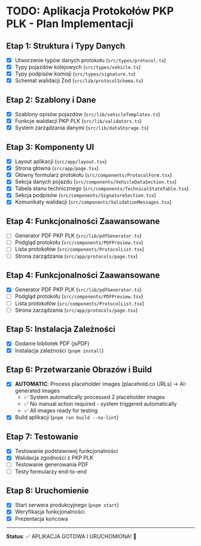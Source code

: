 # TODO: Aplikacja Protokołów PKP PLK - Plan Implementacji

## Etap 1: Struktura i Typy Danych
- [x] Utworzenie typów danych protokołu (`src/types/protocol.ts`)
- [x] Typy pojazdów kolejowych (`src/types/vehicle.ts`)
- [x] Typy podpisów komisji (`src/types/signature.ts`)
- [x] Schemat walidacji Zod (`src/lib/protocolSchema.ts`)

## Etap 2: Szablony i Dane
- [x] Szablony opisów pojazdów (`src/lib/vehicleTemplates.ts`)
- [x] Funkcje walidacji PKP PLK (`src/lib/validators.ts`)
- [x] System zarządzania danymi (`src/lib/dataStorage.ts`)

## Etap 3: Komponenty UI
- [x] Layout aplikacji (`src/app/layout.tsx`)
- [x] Strona główna (`src/app/page.tsx`)
- [x] Główny formularz protokołu (`src/components/ProtocolForm.tsx`)
- [x] Sekcja danych pojazdu (`src/components/VehicleDataSection.tsx`)
- [x] Tabela stanu technicznego (`src/components/TechnicalStateTable.tsx`)
- [x] Sekcja podpisów (`src/components/SignatureSection.tsx`)
- [x] Komunikaty walidacji (`src/components/ValidationMessages.tsx`)

## Etap 4: Funkcjonalności Zaawansowane
- [ ] Generator PDF PKP PLK (`src/lib/pdfGenerator.ts`)
- [ ] Podgląd protokołu (`src/components/PDFPreview.tsx`)
- [ ] Lista protokołów (`src/components/ProtocolList.tsx`)
- [ ] Strona zarządzania (`src/app/protocols/page.tsx`)

## Etap 4: Funkcjonalności Zaawansowane
- [x] Generator PDF PKP PLK (`src/lib/pdfGenerator.ts`)
- [ ] Podgląd protokołu (`src/components/PDFPreview.tsx`)
- [ ] Lista protokołów (`src/components/ProtocolList.tsx`)
- [ ] Strona zarządzania (`src/app/protocols/page.tsx`)

## Etap 5: Instalacja Zależności
- [x] Dodanie bibliotek PDF (jsPDF)
- [x] Instalacja zależności (`pnpm install`)

## Etap 6: Przetwarzanie Obrazów i Build
- [x] **AUTOMATIC**: Process placeholder images (placehold.co URLs) → AI-generated images
  - ✅ System automatically processed 2 placeholder images
  - ✅ No manual action required - system triggered automatically
  - ✅ All images ready for testing
- [x] Build aplikacji (`pnpm run build --no-lint`)

## Etap 7: Testowanie
- [x] Testowanie podstawowej funkcjonalności
- [x] Walidacja zgodności z PKP PLK
- [ ] Testowanie generowania PDF
- [ ] Testy formularzy end-to-end

## Etap 8: Uruchomienie
- [x] Start serwera produkcyjnego (`pnpm start`)
- [x] Weryfikacja funkcjonalności
- [x] Prezentacja końcowa

---
**Status**: ✅ APLIKACJA GOTOWA I URUCHOMIONA! 🚂